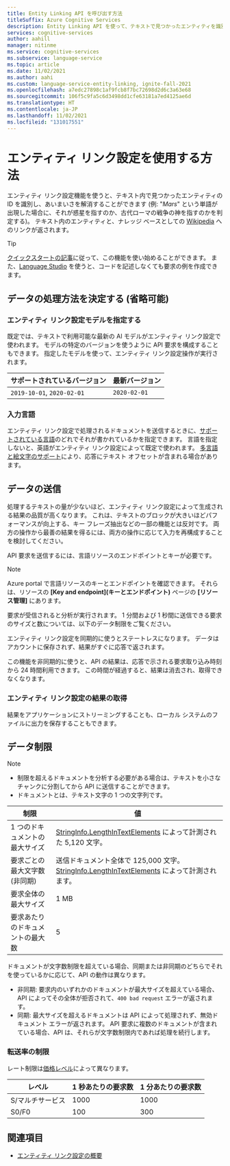 ```yaml
---
title: Entity Linking API を呼び出す方法
titleSuffix: Azure Cognitive Services
description: Entity Linking API を使って、テキストで見つかったエンティティを識別し、リンクする方法について説明します。
services: cognitive-services
author: aahill
manager: nitinme
ms.service: cognitive-services
ms.subservice: language-service
ms.topic: article
ms.date: 11/02/2021
ms.author: aahi
ms.custom: language-service-entity-linking, ignite-fall-2021
ms.openlocfilehash: a7edc27898c1af9fcb8f7bc72698d2d6c3a63e68
ms.sourcegitcommit: 106f5c9fa5c6d3498dd1cfe63181a7ed4125ae6d
ms.translationtype: HT
ms.contentlocale: ja-JP
ms.lasthandoff: 11/02/2021
ms.locfileid: "131017551"
---
```

# <a name="how-to-use-entity-linking"></a>エンティティ リンク設定を使用する方法

エンティティ リンク設定機能を使うと、テキスト内で見つかったエンティティの ID を識別し、あいまいさを解消することができます (例: "*Mars*" という単語が出現した場合に、それが惑星を指すのか、古代ローマの戦争の神を指すのかを判定する)。 テキスト内のエンティティと、ナレッジ ベースとしての [Wikipedia](https://www.wikipedia.org/) へのリンクが返されます。

> [!TIP]
> [クイックスタートの記事](../quickstart.md)に従って、この機能を使い始めることができます。 また、[Language Studio](../../language-studio.md) を使うと、コードを記述しなくても要求の例を作成できます。

## <a name="determine-how-to-process-the-data-optional"></a>データの処理方法を決定する (省略可能)

### <a name="specify-the-entity-linking-model"></a>エンティティ リンク設定モデルを指定する

既定では、テキストで利用可能な最新の AI モデルがエンティティ リンク設定で使われます。 モデルの特定のバージョンを使うように API 要求を構成することもできます。 指定したモデルを使って、エンティティ リンク設定操作が実行されます。

| サポートされているバージョン | 最新バージョン |
|--|--|
| `2019-10-01`, `2020-02-01` | `2020-02-01` |

### <a name="input-languages"></a>入力言語

エンティティ リンク設定で処理されるドキュメントを送信するときに、[サポートされている言語](../language-support.md)のどれでそれが書かれているかを指定できます。 言語を指定しないと、英語がエンティティ リンク設定によって既定で使われます。 [多言語と絵文字のサポート](../../concepts/multilingual-emoji-support.md)により、応答にテキスト オフセットが含まれる場合があります。 

## <a name="submitting-data"></a>データの送信

処理するテキストの量が少ないほど、エンティティ リンク設定によって生成される結果の品質が高くなります。 これは、テキストのブロックが大きいほどパフォーマンスが向上する、キー フレーズ抽出などの一部の機能とは反対です。 両方の操作から最善の結果を得るには、両方の操作に応じて入力を再構成することを検討してください。

API 要求を送信するには、言語リソースのエンドポイントとキーが必要です。

> [!NOTE]
> Azure portal で言語リソースのキーとエンドポイントを確認できます。 それらは、リソースの **[Key and endpoint]\(キーとエンドポイント\)** ページの **[リソース管理]** にあります。 

要求が受信されると分析が実行されます。 1 分間および 1 秒間に送信できる要求のサイズと数については、以下のデータ制限をご覧ください。

エンティティ リンク設定を同期的に使うとステートレスになります。 データはアカウントに保存されず、結果がすぐに応答で返されます。

この機能を非同期的に使うと、API の結果は、応答で示される要求取り込み時刻から 24 時間利用できます。 この時間が経過すると、結果は消去され、取得できなくなります。

### <a name="getting-entity-linking-results"></a>エンティティ リンク設定の結果の取得  

結果をアプリケーションにストリーミングすることも、ローカル システムのファイルに出力を保存することもできます。

## <a name="data-limits"></a>データ制限

> [!NOTE]
> * 制限を超えるドキュメントを分析する必要がある場合は、テキストを小さなチャンクに分割してから API に送信することができます。 
> * ドキュメントとは、テキスト文字の 1 つの文字列です。  

| 制限 | 値 |
|------------------------|---------------|
| 1 つのドキュメントの最大サイズ | [StringInfo.LengthInTextElements](/dotnet/api/system.globalization.stringinfo.lengthintextelements) によって計測された 5,120 文字。 |
| 要求ごとの最大文字数 (非同期)  | 送信ドキュメント全体で 125,000 文字。[StringInfo.LengthInTextElements](/dotnet/api/system.globalization.stringinfo.lengthintextelements) によって計測されます。 |
| 要求全体の最大サイズ | 1 MB |
| 要求あたりのドキュメントの最大数 | 5 |

ドキュメントが文字数制限を超えている場合、同期または非同期のどちらでそれを使っているかに応じて、API の動作は異なります。

* 非同期: 要求内のいずれかのドキュメントが最大サイズを超えている場合、API によってその全体が拒否されて、`400 bad request` エラーが返されます。
* 同期: 最大サイズを超えるドキュメントは API によって処理されず、無効ドキュメント エラーが返されます。 API 要求に複数のドキュメントが含まれている場合、API は、それらが文字数制限内であれば処理を続行します。

### <a name="rate-limits"></a>転送率の制限

レート制限は[価格レベル](https://aka.ms/unifiedLanguagePricing)によって異なります。

| レベル          | 1 秒あたりの要求数 | 1 分あたりの要求数 |
|---------------|---------------------|---------------------|
| S/マルチサービス | 1000                | 1000                |
| S0/F0         | 100                 | 300                 |

## <a name="see-also"></a>関連項目

* [エンティティ リンク設定の概要](../overview.md)
